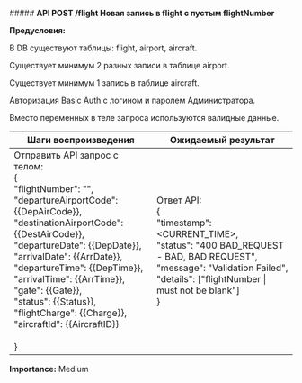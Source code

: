##### **API POST /flight Новая запись в flight с пустым flightNumber**

**Предусловия:**

В DB существуют таблицы: flight, airport, aircraft.

Существует минимум 2 разных записи в таблице airport.

Существует минимум 1 запись в таблице aircraft.

Авторизация Basic Auth с логином и паролем Администратора.

Вместо переменных в теле запроса используются валидные данные.

| Шаги воспроизведения | Ожидаемый результат |
| --- | --- |
| Отправить API запрос с телом:<br/>{<br/>"flightNumber": "",<br/>"departureAirportCode": {{DepAirCode}},<br/>"destinationAirportCode": {{DestAirCode}},<br/>"departureDate": {{DepDate}},<br/>"arrivalDate": {{ArrDate}},<br/>"departureTime": {{DepTime}},<br/>"arrivalTime": {{ArrTime}},<br/>"gate": {{Gate}},<br/>"status": {{Status}},<br/>"flightCharge": {{Charge}},<br/>"aircraftId": {{AircraftID}}<br/><br/>} | Ответ API:<br/>{<br/>"timestamp": <CURRENT_TIME>,<br/>"status": "400 BAD_REQUEST - BAD, BAD REQUEST",<br/>"message": "Validation Failed",<br/>"details": ["flightNumber \| must not be blank"]<br/>} |

**Importance:** Medium
